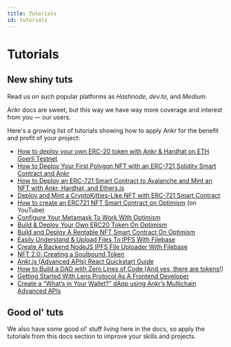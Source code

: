 ```yaml
---
title: Tutorials
id: tutorials
---
```


# Tutorials

## New shiny tuts 
Read us on such popular platforms as _Hashnode_, _dev.to_, and _Medium_.

Ankr docs are sweet, but this way we have way more coverage and interest from you — our users.

Here's a growing list of tutorials showing how to apply Ankr for the benefit and profit of your project:

* [How to deploy your own ERC-20 token with Ankr & Hardhat on ETH Goerli Testnet](https://ankr.hashnode.dev/how-to-deploy-your-own-erc-20-token-with-ankr-and-hardhat-on-eth-goerli-testnet)
* [How to Deploy Your First Polygon NFT with an ERC-721 Solidity Smart Contract and Ankr](https://ankr.hashnode.dev/how-to-deploy-your-first-polygon-nft-with-an-erc-721-solidity-smart-contract-and-ankr)
* [How to Deploy an ERC-721 Smart Contract to Avalanche and Mint an NFT with Ankr, Hardhat, and Ethers.js ](https://ankr.hashnode.dev/how-to-deploy-an-erc-721-smart-contract-to-avalanche-and-mint-an-nft-with-ankr-hardhat-and-ethersjs)
* [Deploy and Mint a CryptoKitties-Like NFT with ERC-721 Smart Contract](https://ankr.hashnode.dev/deploy-and-mint-a-cryptokitties-like-nft-with-erc-721-smart-contract)
* [How to create an ERC721 NFT Smart Contract on Optimism](https://www.youtube.com/watch?v=-kcrQKA-ZLk) (on YouTube)
* [Configure Your Metamask To Work With Optimism](https://ankr.hashnode.dev/configure-your-metamask-to-work-with-optimism)
* [Build & Deploy Your Own ERC20 Token On Optimism](https://ankr.hashnode.dev/build-and-deploy-your-own-erc20-token-on-optimism)
* [Build and Deploy A Rentable NFT Smart Contract On Optimism](https://ankr.hashnode.dev/build-and-deploy-a-rentable-nft-smart-contract-on-optimism)
* [Easily Understand & Upload Files To IPFS With Filebase](https://ankr.hashnode.dev/easily-understand-and-upload-files-to-ipfs-with-filebase)
* [Create A Backend NodeJS IPFS File Uploader With Filebase](https://ankr.hashnode.dev/create-a-backend-nodejs-ipfs-file-uploader-with-filebase)
* [NFT 2.0: Creating a Soulbound Token](https://ankr.hashnode.dev/nft-20-creating-a-soulbound-token)
* [Ankr.js (Advanced APIs) React Quickstart Guide](https://ankr.hashnode.dev/ankrjs-advanced-apis-react-quickstart-guide)
* [How to Build a DAO with Zero Lines of Code (And yes, there are tokens!)](https://ankr.hashnode.dev/how-to-build-a-dao-with-zero-lines-of-code-and-yes-there-are-tokens)
* [Getting Started With Lens Protocol As A Frontend Developer](https://ankr.hashnode.dev/getting-started-with-lens-protocol-as-a-frontend-developer)
* [Create a “What’s in Your Wallet?” dApp using Ankr’s Multichain Advanced APIs](https://ankr.hashnode.dev/create-a-whats-in-your-wallet-dapp-using-ankrs-multichain-advanced-apis)

## Good ol' tuts
We also have some good ol' stuff living here in the docs, so apply the tutorials from this docs section to improve your skills and projects.









